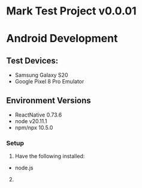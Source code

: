 # Mark Test Project v0.0.01
# Android Development

## Test Devices:
- Samsung Galaxy S20
- Google Pixel 8 Pro Emulator

## Environment Versions
- ReactNative 0.73.6
- node v20.11.1
- npm/npx 10.5.0

### Setup
1. Have the following installed:
  * node.js
2. 